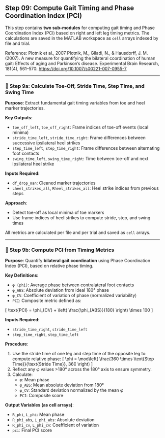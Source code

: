 ## Step 09: Compute Gait Timing and Phase Coordination Index (PCI)

This step contains **two sub-modules** for computing gait timing and Phase Coordination Index (PCI) based on right and left leg timing metrics. The calculations are saved in the MATLAB workspace as `cell` arrays indexed by file and trial.

Reference: Plotnik et al., 2007
Plotnik, M., Giladi, N., & Hausdorff, J. M. (2007). A new measure for quantifying the bilateral coordination of human gait: Effects of aging and Parkinson’s disease. Experimental Brain Research, 181(4), 561–570. https://doi.org/10.1007/s00221-007-0955-7 

---

### 📌 Step 9a: Calculate Toe-Off, Stride Time, Step Time, and Swing Time

**Purpose**: Extract fundamental gait timing variables from toe and heel marker trajectories.

**Key Outputs**:
- `toe_off_left`, `toe_off_right`: Frame indices of toe-off events (local minima)
- `stride_time_left`, `stride_time_right`: Frame differences between successive ipsilateral heel strikes
- `step_time_left`, `step_time_right`: Frame differences between alternating foot contacts
- `swing_time_left`, `swing_time_right`: Time between toe-off and next ipsilateral heel strike

**Inputs Required**:
- `df_drop_nan`: Cleaned marker trajectories
- `Lheel_strikes_all`, `Rheel_strikes_all`: Heel strike indices from previous steps

**Approach**:
- Detect toe-off as local minima of toe markers
- Use frame indices of heel strikes to compute stride, step, and swing times

All metrics are calculated per file and per trial and saved as `cell` arrays.

---

### 📌 Step 9b: Compute PCI from Timing Metrics

**Purpose**: Quantify **bilateral gait coordination** using Phase Coordination Index (PCI), based on relative phase timing.

**Key Definitions**:
- `φ (phi)`: Average phase between contralateral foot contacts
- `φ_ABS`: Absolute deviation from ideal 180° phase
- `φ_CV`: Coefficient of variation of phase (normalized variability)
- `PCI`: Composite metric defined as:

\[ \text{PCI} = \phi_{CV} + \left( \frac{\phi_{ABS}}{180} \right) \times 100 \]

**Inputs Required**:
- `stride_time_right`, `stride_time_left`
- `step_time_right`, `step_time_left`

**Procedure**:
1. Use the stride time of one leg and step time of the opposite leg to compute relative phase:
   \[ \phi = \mod\left( \frac{360 \times \text{Step Time}}{\text{Stride Time}}, 360 \right) \]
2. Reflect any φ values >180° across the 180° axis to ensure symmetry.
3. Calculate:
   - `φ`: Mean phase
   - `φ_ABS`: Mean absolute deviation from 180°
   - `φ_CV`: Standard deviation normalized by the mean φ
   - `PCI`: Composite score

**Output Variables (as cell arrays)**:
- `R_phi`, `L_phi`: Mean phase
- `R_phi_abs`, `L_phi_abs`: Absolute deviation
- `R_phi_cv`, `L_phi_cv`: Coefficient of variation
- `pci`: Final PCI score
